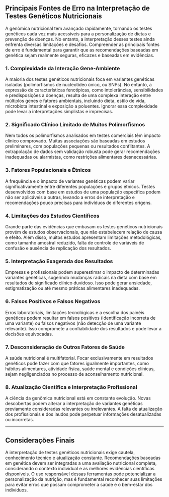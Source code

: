 
## Principais Fontes de Erro na Interpretação de Testes Genéticos Nutricionais

A genômica nutricional tem avançado rapidamente, tornando os testes genéticos cada vez mais acessíveis para a personalização de dietas e prevenção de doenças. No entanto, a interpretação desses testes ainda enfrenta diversas limitações e desafios. Compreender as principais fontes de erro é fundamental para garantir que as recomendações baseadas em genética sejam realmente seguras, eficazes e baseadas em evidências.

### 1. **Complexidade da Interação Gene-Ambiente**

A maioria dos testes genéticos nutricionais foca em variantes genéticas isoladas (polimorfismos de nucleotídeo único, ou SNPs). No entanto, a expressão de características fenotípicas, como intolerâncias, sensibilidades e predisposições a doenças, resulta de uma complexa interação entre múltiplos genes e fatores ambientais, incluindo dieta, estilo de vida, microbiota intestinal e exposição a poluentes. Ignorar essa complexidade pode levar a interpretações simplistas e imprecisas.

### 2. **Significado Clínico Limitado de Muitos Polimorfismos**

Nem todos os polimorfismos analisados em testes comerciais têm impacto clínico comprovado. Muitas associações são baseadas em estudos preliminares, com populações pequenas ou resultados conflitantes. A extrapolação de dados sem validação robusta pode gerar recomendações inadequadas ou alarmistas, como restrições alimentares desnecessárias.

### 3. **Fatores Populacionais e Étnicos**

A frequência e o impacto de variantes genéticas podem variar significativamente entre diferentes populações e grupos étnicos. Testes desenvolvidos com base em estudos de uma população específica podem não ser aplicáveis a outras, levando a erros de interpretação e recomendações pouco precisas para indivíduos de diferentes origens.

### 4. **Limitações dos Estudos Científicos**

Grande parte das evidências que embasam os testes genéticos nutricionais provém de estudos observacionais, que não estabelecem relação de causa e efeito. Além disso, muitos estudos apresentam limitações metodológicas, como tamanho amostral reduzido, falta de controle de variáveis de confusão e ausência de replicação dos resultados.

### 5. **Interpretação Exagerada dos Resultados**

Empresas e profissionais podem superestimar o impacto de determinadas variantes genéticas, sugerindo mudanças radicais na dieta com base em resultados de significado clínico duvidoso. Isso pode gerar ansiedade, estigmatização ou até mesmo práticas alimentares inadequadas.

### 6. **Falsos Positivos e Falsos Negativos**

Erros laboratoriais, limitações tecnológicas e a escolha dos painéis genéticos podem resultar em falsos positivos (identificação incorreta de uma variante) ou falsos negativos (não detecção de uma variante relevante). Isso compromete a confiabilidade dos resultados e pode levar a decisões equivocadas.

### 7. **Desconsideração de Outros Fatores de Saúde**

A saúde nutricional é multifatorial. Focar exclusivamente em resultados genéticos pode fazer com que fatores igualmente importantes, como hábitos alimentares, atividade física, saúde mental e condições clínicas, sejam negligenciados no processo de aconselhamento nutricional.

### 8. **Atualização Científica e Interpretação Profissional**

A ciência da genômica nutricional está em constante evolução. Novas descobertas podem alterar a interpretação de variantes genéticas previamente consideradas relevantes ou irrelevantes. A falta de atualização dos profissionais e dos laudos pode perpetuar informações desatualizadas ou incorretas.

---

## **Considerações Finais**

A interpretação de testes genéticos nutricionais exige cautela, conhecimento técnico e atualização constante. Recomendações baseadas em genética devem ser integradas a uma avaliação nutricional completa, considerando o contexto individual e as melhores evidências científicas disponíveis. O uso responsável dessas ferramentas pode potencializar a personalização da nutrição, mas é fundamental reconhecer suas limitações para evitar erros que possam comprometer a saúde e o bem-estar dos indivíduos.
```
